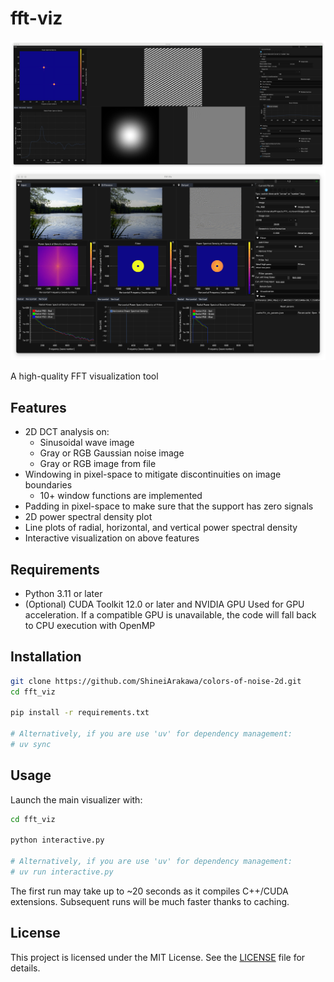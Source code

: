 # fft-viz

![teaser_fft_vis](/assets/teaser_fft_vis.png)
![teaser_fir_vis](/assets/teaser_fir_vis.png)

A high-quality FFT visualization tool

## Features

- 2D DCT analysis on:
  - Sinusoidal wave image
  - Gray or RGB Gaussian noise image
  - Gray or RGB image from file
- Windowing in pixel-space to mitigate discontinuities on image boundaries
  - 10+ window functions are implemented
- Padding in pixel-space to make sure that the support has zero signals
- 2D power spectral density plot
- Line plots of radial, horizontal, and vertical power spectral density
- Interactive visualization on above features

## Requirements

- Python 3.11 or later
- (Optional) CUDA Toolkit 12.0 or later and NVIDIA GPU
  Used for GPU acceleration. If a compatible GPU is unavailable, the code will fall back to CPU execution with OpenMP

## Installation

```bash
git clone https://github.com/ShineiArakawa/colors-of-noise-2d.git
cd fft_viz

pip install -r requirements.txt

# Alternatively, if you are use 'uv' for dependency management:
# uv sync
```

## Usage

Launch the main visualizer with:

```bash
cd fft_viz

python interactive.py

# Alternatively, if you are use 'uv' for dependency management:
# uv run interactive.py
```

The first run may take up to ~20 seconds as it compiles C++/CUDA extensions. Subsequent runs will be much faster thanks to caching.

## License

This project is licensed under the MIT License. See the [LICENSE](/LICENSE) file for details.